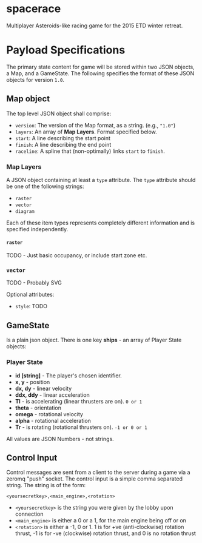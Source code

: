 # spacerace
Multiplayer Asteroids-like racing game for the 2015 ETD winter retreat.



# Payload Specifications

The primary state content for game will be stored within two JSON objects, a Map, and 
a GameState. The following specifies the format of these JSON objects for version `1.0`.

## Map object

The top level JSON object shall comprise:
- `version`: The version of the Map format, as a string. (e.g., `"1.0"`)
- `layers`: An array of **Map Layers**. Format specified below.
- `start`: A line describing the start point
- `finish`: A line describing the end point
- `raceline`: A spline that (non-optimally) links `start` to `finish`. 


### Map Layers

A JSON object containing at least a `type` attribute. The `type`
attribute should be one of the following strings:

- `raster`
- `vector`
- `diagram`

Each of these item types represents completely different information
and is specified independently.

#### `raster`

TODO - Just basic occupancy, or include start zone etc.

### `vector`

TODO - Probably SVG

Optional attributes:
- `style`: TODO


## GameState

Is a plain json object. There is one key **ships** - an array of 
Player State objects:

### Player State

- **id [string]** - The player's chosen identifier.
- **x, y** - position
- **dx, dy** - linear velocity
- **ddx, ddy** - linear acceleration
- **Tl** - is accelerating (linear thrusters are on). `0 or 1`
- **theta** - orientation
- **omega** - rotational velocity
- **alpha** - rotational acceleration
- **Tr** - is rotating (rotational thrusters on). `-1 or 0 or 1`

All values are JSON Numbers - not strings.


## Control Input

Control messages are sent from a client to the server during a game via a
zeromq "push" socket. The control input is a simple comma separated string.
The string is of the form:

    <yoursecretkey>,<main_engine>,<rotation>


- `<yoursecretkey>` is the string you were given by the lobby upon connection
- `<main_engine>` is either a 0 or a 1, for the main engine being off or on
- `<rotation>` is either a -1, 0 or 1. 1 is for +ve (anti-clockwise) rotation
thrust, -1 is for -ve (clockwise) rotation thrust, and 0 is no rotation thrust



